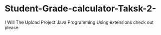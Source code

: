 # Student-Grade-calculator-Taksk-2-
I Will The Upload Project Java Programming Using extensions check out please 
